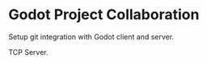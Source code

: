 # Godot Project Collaboration


Setup git integration with Godot client and server.




TCP Server.
